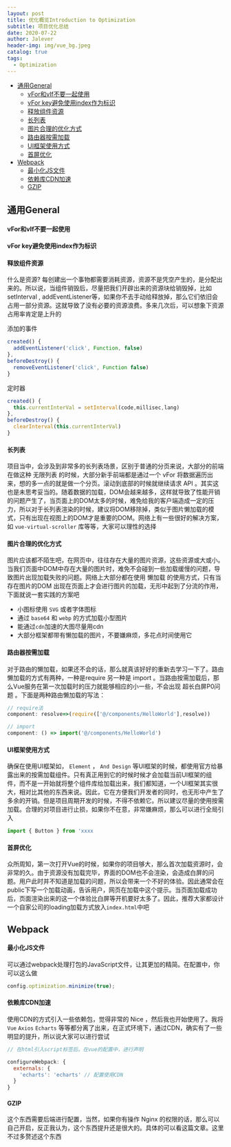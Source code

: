 ```yaml
---
layout: post
title: 优化概览Introduction to Optimization
subtitle: 项目优化总结
date: 2020-07-22
author: Jalever
header-img: img/vue_bg.jpeg
catalog: true
tags:
  - Optimization
---
```


- [通用General](#通用general)
    - [vFor和vIf不要一起使用](#vfor和vif不要一起使用)
    - [vFor key避免使用index作为标识](#vfor-key避免使用index作为标识)
    - [释放组件资源](#释放组件资源)
    - [长列表](#长列表)
    - [图片合理的优化方式](#图片合理的优化方式)
    - [路由器按需加载](#路由器按需加载)
    - [UI框架使用方式](#ui框架使用方式)
    - [首屏优化](#首屏优化)
- [Webpack](#webpack)
    - [最小化JS文件](#最小化js文件)
    - [依赖库CDN加速](#依赖库cdn加速)
    - [GZIP](#gzip)


## 通用General
#### vFor和vIf不要一起使用

#### vFor key避免使用index作为标识

#### 释放组件资源
什么是资源? 每创建出一个事物都需要消耗资源，资源不是凭空产生的，是分配出来的。所以说，当组件销毁后，尽量把我们开辟出来的资源块给销毁掉，比如 setInterval , addEventListener等，如果你不去手动给释放掉，那么它们依旧会占用一部分资源。这就导致了没有必要的资源浪费。多来几次后，可以想象下资源占用率肯定是上升的

添加的事件
```js
created() {
  addEventListener('click', Function, false)
},
beforeDestroy() {
  removeEventListener('click', Function false)
}
```

定时器
```js
created() {
  this.currentInterVal = setInterval(code,millisec,lang)
},
beforeDestroy() {
  clearInterval(this.currentInterVal)
}
```
#### 长列表
项目当中，会涉及到非常多的长列表场景，区别于普通的分页来说，大部分的前端在做这种 无限列表 的时候，大部分新手前端都是通过一个 vFor 将数据遍历出来，想的多一点的就是做一个分页。滚动到底部的时候就继续请求 API 。其实这也是未思考妥当的。随着数据的加载，DOM会越来越多，这样就导致了性能开销的问题产生了，当页面上的DOM太多的时候，难免给我的客户端造成一定的压力，所以对于长列表渲染的时候，建议将DOM移除掉，类似于图片懒加载的模式，只有出现在视图上的DOM才是重要的DOM。网络上有一些很好的解决方案，如 `vue-virtual-scroller` 库等等，大家可以理性的选择

#### 图片合理的优化方式
图片应该都不陌生吧，在网页中，往往存在大量的图片资源，这些资源或大或小。当我们页面中DOM中存在大量的图片时，难免不会碰到一些加载缓慢的问题，导致图片出现加载失败的问题。网络上大部分都在使用 懒加载 的使用方式，只有当 存在图片的DOM 出现在页面上才会进行图片的加载，无形中起到了分流的作用，下面就说一套实践的方案吧

- 小图标使用 `SVG` 或者字体图标
- 通过 `base64` 和 `webp`  的方式加载小型图片
- 能通过`cdn`加速的大图尽量用cdn
- 大部分框架都带有懒加载的图片，不要嫌麻烦，多花点时间使用它

#### 路由器按需加载
对于路由的懒加载，如果还不会的话，那么就真该好好的重新去学习一下了。路由懒加载的方式有两种，一种是require 另一种是 import 。当路由按需加载后，那么Vue服务在第一次加载时的压力就能够相应的小一些，不会出现 超长白屏P0问题 。下面是两种路由懒加载的写法：

```js
// require法
component: resolve=>(require(['@/components/HelloWorld'],resolve))

// import
component: () => import('@/components/HelloWorld')
```

#### UI框架使用方式
确保在使用UI框架如， `Element` ， `And Design` 等UI框架的时候，都使用官方给暴露出来的按需加载组件。只有真正用到它的时候时候才会加载当前UI框架的组件，而不是一开始就将整个组件库给加载出来，我们都知道，一个UI框架其实很大，相对比其他的东西来说。因此，它在方便我们开发者的同时，也无形中产生了多余的开销。但是项目周期开发的时候，不得不依赖它。所以建议尽量的使用按需加载。合理的对项目进行止损，如果你不在意，非常嫌麻烦，那么可以进行全局引入
```js
import { Button } from 'xxxx
```

#### 首屏优化
众所周知，第一次打开Vue的时候，如果你的项目够大，那么首次加载资源时，会非常的久。由于资源没有加载完毕，界面的DOM也不会渲染，会造成白屏的问题。用户此时并不知道是加载的问题，所以会带来一个不好的体验。因此通常会在public下写一个加载动画，告诉用户，网页在加载中这个提示。当页面加载成功后，页面渲染出来的这一个体验比白屏等开机要好太多了。因此，推荐大家都设计一个自家公司的loading加载方式放入`index.html`中吧

## Webpack
#### 最小化JS文件
可以通过webpack处理打包的JavaScript文件，让其更加的精简。在配置中，你可以这么做
```js
config.optimization.minimize(true);
```

#### 依赖库CDN加速
使用CDN的方式引入一些依赖包，觉得非常的 Nice ，然后我也开始使用了。我将 `Vue` `Axios` `Echarts` 等等都分离了出来，在正式环境下，通过CDN，确实有了一些明显的提升，所以说大家可以进行尝试
```js
// 在html引入script标签后。在vue的配置中，进行声明

configureWebpack: {
  externals: {
    'echarts': 'echarts' // 配置使用CDN
  }
}
```

#### GZIP
这个东西需要后端进行配置，当然，如果你有操作 Nginx 的权限的话，那么可以自己开启，反正我认为，这个东西提升还是很大的。具体的可以看这篇文章。这里不过多赘述这个东西





